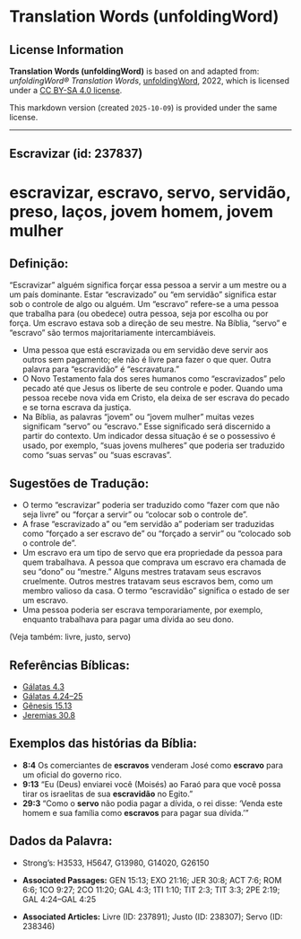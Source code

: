 # Translation Words (unfoldingWord)

## License Information

**Translation Words (unfoldingWord)** is based on and adapted from: _unfoldingWord® Translation Words_, [unfoldingWord](https://unfoldingword.org/utw), 2022, which is licensed under a [CC BY-SA 4.0 license](https://creativecommons.org/licenses/by-sa/4.0/legalcode.en).

This markdown version (created `2025-10-09`) is provided under the same license.



--------------------------------

## Escravizar (id: 237837)

escravizar, escravo, servo, servidão, preso, laços, jovem homem, jovem mulher
=============================================================================

Definição:
----------

“Escravizar” alguém significa forçar essa pessoa a servir a um mestre ou a um país dominante. Estar “escravizado” ou “em servidão” significa estar sob o controle de algo ou alguém. Um “escravo” refere\-se a uma pessoa que trabalha para (ou obedece) outra pessoa, seja por escolha ou por força. Um escravo estava sob a direção de seu mestre. Na Bíblia, “servo” e “escravo” são termos majoritariamente intercambiáveis.

* Uma pessoa que está escravizada ou em servidão deve servir aos outros sem pagamento; ele não é livre para fazer o que quer. Outra palavra para “escravidão” é “escravatura.”
* O Novo Testamento fala dos seres humanos como “escravizados” pelo pecado até que Jesus os liberte de seu controle e poder. Quando uma pessoa recebe nova vida em Cristo, ela deixa de ser escrava do pecado e se torna escrava da justiça.
* Na Bíblia, as palavras “jovem” ou “jovem mulher” muitas vezes significam “servo” ou “escravo.” Esse significado será discernido a partir do contexto. Um indicador dessa situação é se o possessivo é usado, por exemplo, “suas jovens mulheres” que poderia ser traduzido como “suas servas” ou “suas escravas”.

Sugestões de Tradução:
----------------------

* O termo “escravizar” poderia ser traduzido como “fazer com que não seja livre” ou “forçar a servir” ou “colocar sob o controle de”.
* A frase “escravizado a” ou “em servidão a” poderiam ser traduzidas como “forçado a ser escravo de” ou “forçado a servir” ou “colocado sob o controle de”.
* Um escravo era um tipo de servo que era propriedade da pessoa para quem trabalhava. A pessoa que comprava um escravo era chamada de seu “dono” ou “mestre.” Alguns mestres tratavam seus escravos cruelmente. Outros mestres tratavam seus escravos bem, como um membro valioso da casa. O termo “escravidão” significa o estado de ser um escravo.
* Uma pessoa poderia ser escrava temporariamente, por exemplo, enquanto trabalhava para pagar uma dívida ao seu dono.

(Veja também: livre, justo, servo)

Referências Bíblicas:
---------------------

* [Gálatas 4\.3](https://ref.ly/Gal4:3)
* [Gálatas 4\.24–25](https://ref.ly/Gal4:24-Gal4:25)
* [Gênesis 15\.13](https://ref.ly/Gen15:13)
* [Jeremias 30\.8](https://ref.ly/Jer30:8)

Exemplos das histórias da Bíblia:
---------------------------------

* **8:4** Os comerciantes de **escravos** venderam José como **escravo** para um oficial do governo rico.
* **9:13** “Eu (Deus) enviarei você (Moisés) ao Faraó para que você possa tirar os israelitas de sua **escravidão** no Egito.”
* **29:3** “Como o **servo** não podia pagar a dívida, o rei disse: ‘Venda este homem e sua família como **escravos** para pagar sua dívida.’”

Dados da Palavra:
-----------------

* Strong’s: H3533, H5647, G13980, G14020, G26150

* **Associated Passages:** GEN 15:13; EXO 21:16; JER 30:8; ACT 7:6; ROM 6:6; 1CO 9:27; 2CO 11:20; GAL 4:3; 1TI 1:10; TIT 2:3; TIT 3:3; 2PE 2:19; GAL 4:24–GAL 4:25
* **Associated Articles:** Livre (ID: 237891); Justo (ID: 238307); Servo (ID: 238346)

